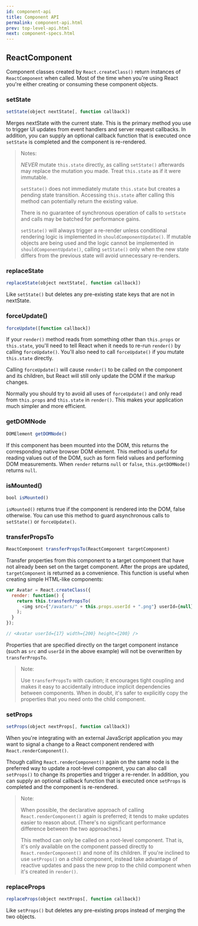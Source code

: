 ```yaml
---
id: component-api
title: Component API
permalink: component-api.html
prev: top-level-api.html
next: component-specs.html
---
```


## ReactComponent

Component classes created by `React.createClass()` return instances of `ReactComponent` when called. Most of the time when you're using React you're either creating or consuming these component objects.


### setState

```javascript
setState(object nextState[, function callback])
```

Merges nextState with the current state. This is the primary method you use to trigger UI updates from event handlers and server request callbacks.  In addition, you can supply an optional callback function that is executed once `setState` is completed and the component is re-rendered.

> Notes:
>
> *NEVER* mutate `this.state` directly, as calling `setState()` afterwards may replace the mutation you made. Treat `this.state` as if it were immutable.
>
> `setState()` does not immediately mutate `this.state` but creates a pending state transition. Accessing `this.state` after calling this method can potentially return the existing value.
>
> There is no guarantee of synchronous operation of calls to `setState` and calls may be batched for performance gains.
>
> `setState()` will always trigger a re-render unless conditional rendering logic is implemented in `shouldComponentUpdate()`. If mutable objects are being used and the logic cannot be implemented in `shouldComponentUpdate()`, calling `setState()` only when the new state differs from the previous state will avoid unnecessary re-renders.


### replaceState

```javascript
replaceState(object nextState[, function callback])
```

Like `setState()` but deletes any pre-existing state keys that are not in nextState.


### forceUpdate()

```javascript
forceUpdate([function callback])
```

If your `render()` method reads from something other than `this.props` or `this.state`, you'll need to tell React when it needs to re-run `render()` by calling `forceUpdate()`. You'll also need to call `forceUpdate()` if you mutate `this.state` directly.

Calling `forceUpdate()` will cause `render()` to be called on the component and its children, but React will still only update the DOM if the markup changes.

Normally you should try to avoid all uses of `forceUpdate()` and only read from `this.props` and `this.state` in `render()`. This makes your application much simpler and more efficient.


### getDOMNode

```javascript
DOMElement getDOMNode()
```

If this component has been mounted into the DOM, this returns the corresponding native browser DOM element. This method is useful for reading values out of the DOM, such as form field values and performing DOM measurements. When `render` returns `null` or `false`, `this.getDOMNode()` returns `null`.


### isMounted()

```javascript
bool isMounted()
```

`isMounted()` returns true if the component is rendered into the DOM, false otherwise. You can use this method to guard asynchronous calls to `setState()` or `forceUpdate()`.


### transferPropsTo

```javascript
ReactComponent transferPropsTo(ReactComponent targetComponent)
```

Transfer properties from this component to a target component that have not already been set on the target component. After the props are updated, `targetComponent` is returned as a convenience. This function is useful when creating simple HTML-like components:

```javascript
var Avatar = React.createClass({
  render: function() {
    return this.transferPropsTo(
      <img src={"/avatars/" + this.props.userId + ".png"} userId={null} />
    );
  }
});

// <Avatar userId={17} width={200} height={200} />
```

Properties that are specified directly on the target component instance (such as `src` and `userId` in the above example) will not be overwritten by `transferPropsTo`.

> Note:
>
> Use `transferPropsTo` with caution; it encourages tight coupling and makes it easy to accidentally introduce implicit dependencies between components. When in doubt, it's safer to explicitly copy the properties that you need onto the child component.


### setProps

```javascript
setProps(object nextProps[, function callback])
```

When you're integrating with an external JavaScript application you may want to signal a change to a React component rendered with `React.renderComponent()`.

Though calling `React.renderComponent()` again on the same node is the preferred way to update a root-level component, you can also call `setProps()` to change its properties and trigger a re-render. In addition, you can supply an optional callback function that is executed once `setProps` is completed and the component is re-rendered.

> Note:
>
> When possible, the declarative approach of calling `React.renderComponent()` again is preferred; it tends to make updates easier to reason about. (There's no significant performance difference between the two approaches.)
>
> This method can only be called on a root-level component. That is, it's only available on the component passed directly to `React.renderComponent()` and none of its children. If you're inclined to use `setProps()` on a child component, instead take advantage of reactive updates and pass the new prop to the child component when it's created in `render()`.


### replaceProps

```javascript
replaceProps(object nextProps[, function callback])
```

Like `setProps()` but deletes any pre-existing props instead of merging the two objects.
